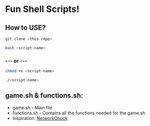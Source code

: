 # Fun Shell Scripts!

## How to USE?
```sh
git clone <this-repo>
```

```sh
bash <script-name>
```

### --- or ---

```sh
chmod +x <script-name>
```

```sh
./<script-name>
```
 
## game.sh & functions.sh:
  * game.sh - Main file
  * functions.sh - Contains all the functions needed for the game.sh
  * Inspiration: [NetworkChuck](https://www.youtube.com/watch?v=Fq6gqi9Ubog)
